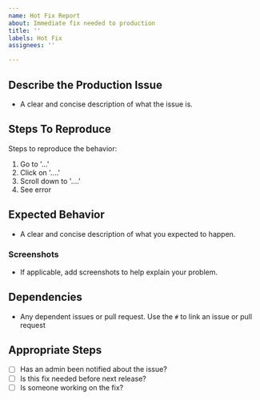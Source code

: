 ```yaml
---
name: Hot Fix Report
about: Immediate fix needed to production
title: ''
labels: Hot Fix
assignees: ''

---
```


## **Describe the Production Issue**
- A clear and concise description of what the issue is.

## **Steps To Reproduce**
Steps to reproduce the behavior:
1. Go to '...'
2. Click on '....'
3. Scroll down to '....'
4. See error

## **Expected Behavior**
- A clear and concise description of what you expected to happen.

### **Screenshots**
- If applicable, add screenshots to help explain your problem.

## **Dependencies**
- Any dependent issues or pull request. Use the `#` to link an issue or pull request

## **Appropriate Steps**
- [ ] Has an admin been notified about the issue?
- [ ] Is this fix needed before next release?
- [ ] Is someone working on the fix?
